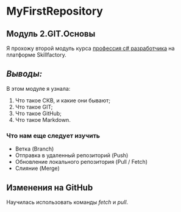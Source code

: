 # MyFirstRepository
## Модуль 2.GIT.Основы
Я прохожу второй модуль курса [профессия с# разработчика](https://skillfactory.ru/csharp)
на платформе Skillfactory.
## *Выводы:*
В этом модуле я узнала: 
1. Что такое СКВ, и какие они бывают;
2. Что такое GIT;
3. Что такое GitHub;
4. Что такое Markdown.
### Что нам еще следует изучить
* Ветка (Branch)
* Отправка в удаленный репозиторий (Push)
* Обновление локального репозитория (Pull / Fetch)
* Слияние (Merge)
## Изменения на **GitHub**
Научилась использовать команды *fetch* и *pull*.

